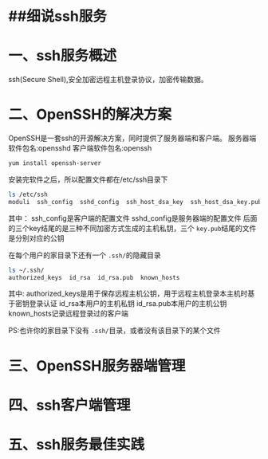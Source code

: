 ##细说ssh服务  
===========


一、ssh服务概述
===============
ssh(Secure Shell),安全加密远程主机登录协议，加密传输数据。

二、OpenSSH的解决方案
=====================
OpenSSH是一套ssh的开源解决方案，同时提供了服务器端和客户端。
服务器端软件包名:opensshd
客户端软件包名:openssh
```bash
yum install openssh-server
```
安装完软件之后，所以配置文件都在/etc/ssh目录下
```bash
ls /etc/ssh
moduli  ssh_config  sshd_config  ssh_host_dsa_key  ssh_host_dsa_key.pub  ssh_host_key  ssh_host_key.pub  ssh_host_rsa_key  ssh_host_rsa_key.pub
```
其中：
ssh_config是客户端的配置文件
sshd_config是服务器端的配置文件
后面的三个key结尾的是三种不同加密方式生成的主机私钥，三个 <code>key.pub</code>结尾的文件是分别对应的公钥

在每个用户的家目录下还有一个 <code>.ssh/</code>的隐藏目录
```bash
ls ~/.ssh/
authorized_keys  id_rsa  id_rsa.pub  known_hosts
```
其中:
authorized_keys是用于保存远程主机公钥，用于远程主机登录本主机时基于密钥登录认证
id_rsa本用户的主机私钥
id_rsa.pub本用户的主机公钥
known_hosts记录远程登录过的客户端

PS:也许你的家目录下没有 <code>.ssh/</code>目录，或者没有该目录下的某个文件


三、OpenSSH服务器端管理
=======================

四、ssh客户端管理
=================

五、ssh服务最佳实践
===================

